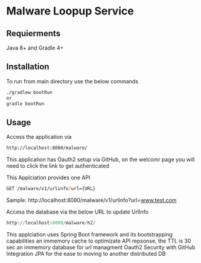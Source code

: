 # Malware Loopup Service

## Requierments 
Java 8+ and Gradle 4+

## Installation

To run from main directory use the below commands

```bash
./gradlew bootRun 
or 
gradle bootRun
```

## Usage

Access the application via 

```bash
http://localhost:8080/malware/
```

This application has Oauth2 setup via GitHub, on the welcomr page you will need to click the link to get authenticated

This Applciation provides one API 

```bash
GET /malware/v1/urlinfo?url={URL}
```

Sample: http://localhost:8080/malware/v1/urlinfo?url=www.test.com

Access the database via the below URL to update UrlInfo 

```python
http://localhost:8080/malware/h2/
```
This applciation uses 
Spring Boot framework and its bootstrapping capabilities 
an immemory cache to optimizate API repsonse, the TTL is 30 sec 
an immemory database for url managment 
Oauth2 Security with GitHub Integration JPA for the ease to moving to another distributed DB
